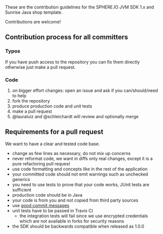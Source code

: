 These are the contribution guidelines for the SPHERE.IO JVM SDK 1.x and Sunrise Java shop template.

Contributions are welcome!

## Contribution process for all committers

### Typos 

If you have push access to the repository you can fix them directly otherwise just make a pull request.

### Code

1. on bigger effort changes: open an issue and ask if you can/should/need to help
1. fork the repository
1. produce production code and unit tests
1. make a pull request
1. @lauraluiz and @schleichardt will review and optionally merge

## Requirements for a pull request

We want to have a clear and tested code base.

* change as few lines as necessary, do not mix up concerns
* never reformat code, we want in diffs only real changes, except it is a pure refactoring pull request
* use code formatting and concepts like in the rest of the application
* your committed code should not emit warnings such as unchecked generics
* you need to use tests to prove that your code works, JUnit tests are sufficient
* production code should be in Java
* your code is from you and not copied from third party sources
* use [good commit messages](http://tbaggery.com/2008/04/19/a-note-about-git-commit-messages.html)
* unit tests have to be passed in Travis CI
    * the integration tests will fail since we use encrypted credentials which are not available in forks for security reasons
* the SDK should be backwards compatible when released as 1.0.0
